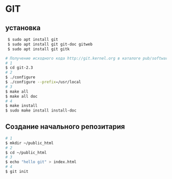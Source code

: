 # GIT

## установка

```bash
 $ sudo apt install git
 $ sudo apt install git git-doc gitweb
 $ sudo apt install git gitk
```

```bash
# Получение исходного кода http://git.kernel.org в каталоге pub/software/scm
# 1
$ cd git-2.3
# 2
$ ./configure
$ ./configure --prefix=/usr/local
# 3
$ make all
$ make all doc
# 4
$ make install
$ sudo make install install-doc
```

## Создание начального репозитария

```bash
# 1
$ mkdir ~/public_html
# 2
$ cd ~/public_html
# 3
$ echo "hello git" > index.html
# 4
$ git init
```
